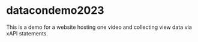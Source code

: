 # datacondemo2023
This is a demo for a website hosting one video and collecting view data via xAPI statements. 
